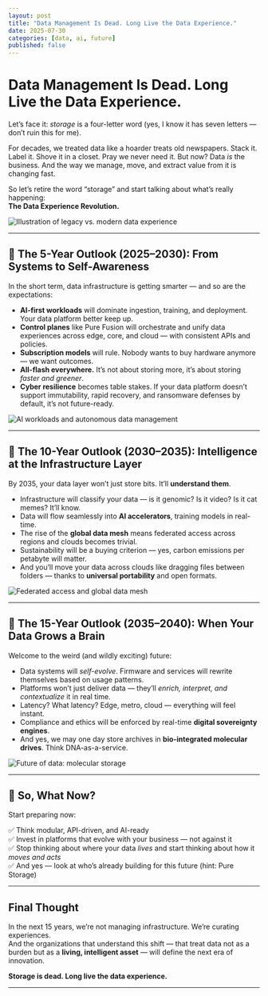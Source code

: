```yaml
---
layout: post
title: "Data Management Is Dead. Long Live the Data Experience."
date: 2025-07-30
categories: [data, ai, future]
published: false
---
```


# Data Management Is Dead. Long Live the Data Experience.

Let’s face it: *storage* is a four-letter word (yes, I know it has seven letters — don’t ruin this for me).

For decades, we treated data like a hoarder treats old newspapers. Stack it. Label it. Shove it in a closet. Pray we never need it. But now? Data *is* the business. And the way we manage, move, and extract value from it is changing fast.

So let’s retire the word “storage” and start talking about what’s really happening:  
**The Data Experience Revolution.**

![Illustration of legacy vs. modern data experience](images/legacy-vs-modern.png)

---

## 🚀 The 5-Year Outlook (2025–2030): From Systems to Self-Awareness

In the short term, data infrastructure is getting smarter — and so are the expectations:

- **AI-first workloads** will dominate ingestion, training, and deployment. Your data platform better keep up.
- **Control planes** like Pure Fusion will orchestrate and unify data experiences across edge, core, and cloud — with consistent APIs and policies.
- **Subscription models** will rule. Nobody wants to buy hardware anymore — we want outcomes.
- **All-flash everywhere.** It’s not about storing more, it’s about storing *faster and greener*.
- **Cyber resilience** becomes table stakes. If your data platform doesn’t support immutability, rapid recovery, and ransomware defenses by default, it’s not future-ready.

![AI workloads and autonomous data management](images/ai-workloads.png)

---

## 🤖 The 10-Year Outlook (2030–2035): Intelligence at the Infrastructure Layer

By 2035, your data layer won’t just store bits. It’ll **understand them**.

- Infrastructure will classify your data — is it genomic? Is it video? Is it cat memes? It’ll know.
- Data will flow seamlessly into **AI accelerators**, training models in real-time.
- The rise of the **global data mesh** means federated access across regions and clouds becomes trivial.
- Sustainability will be a buying criterion — yes, carbon emissions per petabyte will matter.
- And you’ll move your data across clouds like dragging files between folders — thanks to **universal portability** and open formats.

![Federated access and global data mesh](images/global-data-mesh.png)

---

## 🧬 The 15-Year Outlook (2035–2040): When Your Data Grows a Brain

Welcome to the weird (and wildly exciting) future:

- Data systems will *self-evolve*. Firmware and services will rewrite themselves based on usage patterns.
- Platforms won’t just deliver data — they’ll *enrich, interpret, and contextualize* it in real time.
- Latency? What latency? Edge, metro, cloud — everything will feel instant.
- Compliance and ethics will be enforced by real-time **digital sovereignty engines**.
- And yes, we may one day store archives in **bio-integrated molecular drives**. Think DNA-as-a-service.

![Future of data: molecular storage](images/bio-integrated-storage.png)

---

## 🔑 So, What Now?

Start preparing now:

✅ Think modular, API-driven, and AI-ready  
✅ Invest in platforms that evolve with your business — not against it  
✅ Stop thinking about where your data *lives* and start thinking about how it *moves and acts*  
✅ And yes — look at who’s already building for this future (hint: Pure Storage)

---

## Final Thought

In the next 15 years, we’re not managing infrastructure. We’re curating experiences.  
And the organizations that understand this shift — that treat data not as a burden but as a **living, intelligent asset** — will define the next era of innovation.

**Storage is dead. Long live the data experience.**

---
